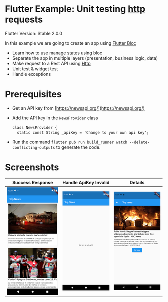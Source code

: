 # Flutter Example: Unit testing [http](https://pub.dev/packages/http) requests

Flutter Version: Stable 2.0.0

In this example we are going to create an app using [Flutter Bloc](https://pub.dev/packages/flutter_bloc)

- Learn how to use manage states using bloc
- Separate the app in multiple layers (presentation, business logic, data)
- Make request to a Rest API using [Http](https://pub.dev/packages/http)
- Unit test & widget test
- Handle exceptions

# Prerequisites

- Get an API key from [https://newsapi.org/](https://newsapi.org/)
- Add the API key in the `NewsProvider` class

  ````
  class NewsProvider {
    static const String _apiKey = 'Change to your own api key';
  ````

- Run the command `flutter pub run build_runner watch --delete-conflicting-outputs` to generate the code.

# Screenshots

| Success Response | Handle ApiKey Invalid | Details |
| ---------------- | --------------------- | --------------------- |
| ![Image 1](https://github.com/Yayo-Arellano/flutter_bloc_architecture/blob/master/images/Image%201.png?raw=true) |![Image 2](https://github.com/Yayo-Arellano/flutter_bloc_architecture/blob/master/images/Image%202.png?raw=true) |![Image 3](https://github.com/Yayo-Arellano/flutter_bloc_architecture/blob/master/images/Image%203.png?raw=true) |

